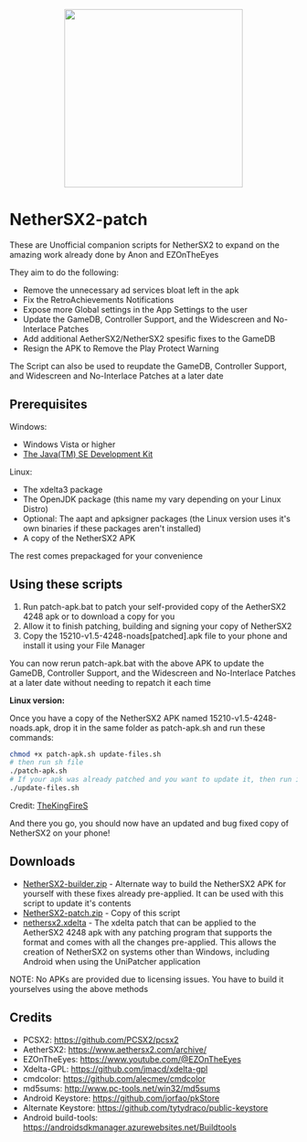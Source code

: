 <p align="center">
  <img width="312" height="312" src="https://github.com/Trixarian/NetherSX2-classic/assets/983358/3aa80bb7-64b1-452e-90cd-a875f37d7701">
</p>

# NetherSX2-patch
These are Unofficial companion scripts for NetherSX2 to expand on the amazing work already done by Anon and EZOnTheEyes

They aim to do the following:
* Remove the unnecessary ad services bloat left in the apk
* Fix the RetroAchievements Notifications
* Expose more Global settings in the App Settings to the user
* Update the GameDB, Controller Support, and the Widescreen and No-Interlace Patches
* Add additional AetherSX2/NetherSX2 spesific fixes to the GameDB
* Resign the APK to Remove the Play Protect Warning

The Script can also be used to reupdate the GameDB, Controller Support, and Widescreen and No-Interlace Patches at a later date

## Prerequisites
Windows:
* Windows Vista or higher
* [The Java(TM) SE Development Kit](https://www.oracle.com/java/technologies/downloads/#jdk21-windows)

Linux:
* The xdelta3 package
* The OpenJDK package (this name my vary depending on your Linux Distro)
* Optional: The aapt and apksigner packages (the Linux version uses it's own binaries if these packages aren't installed)
* A copy of the NetherSX2 APK

The rest comes prepackaged for your convenience

## Using these scripts
1. Run patch-apk.bat to patch your self-provided copy of the AetherSX2 4248 apk or to download a copy for you
2. Allow it to finish patching, building and signing your copy of NetherSX2
3. Copy the 15210-v1.5-4248-noads[patched].apk file to your phone and install it using your File Manager

You can now rerun patch-apk.bat with the above APK to update the GameDB, Controller Support, and the Widescreen and No-Interlace Patches at a later date without needing to repatch it each time

**Linux version:**

Once you have a copy of the NetherSX2 APK named 15210-v1.5-4248-noads.apk, drop it in the same folder as patch-apk.sh and run these commands:
```bash
chmod +x patch-apk.sh update-files.sh
# then run sh file
./patch-apk.sh
# If your apk was already patched and you want to update it, then run it.
./update-files.sh
```
Credit: [TheKingFireS](https://github.com/TheKingFireS)

And there you go, you should now have an updated and bug fixed copy of NetherSX2 on your phone!

## Downloads
* [NetherSX2-builder.zip](https://github.com/Trixarian/NetherSX2-patch/releases/download/1.7/NetherSX2-builder.zip) - Alternate way to build the NetherSX2 APK for yourself with these fixes already pre-applied. It can be used with this script to update it's contents
* [NetherSX2-patch.zip](https://github.com/Trixarian/NetherSX2-patch/releases/download/1.7/NetherSX2-patch.zip) - Copy of this script
* [nethersx2.xdelta](https://github.com/Trixarian/NetherSX2-patch/releases/download/1.7/nethersx2.xdelta) - The xdelta patch that can be applied to the AetherSX2 4248 apk with any patching program that supports the format and comes with all the changes pre-applied. This allows the creation of NetherSX2 on systems other than Windows, including Android when using the UniPatcher application


NOTE: No APKs are provided due to licensing issues. You have to build it yourselves using the above methods

## Credits
* PCSX2: <https://github.com/PCSX2/pcsx2> 
* AetherSX2: <https://www.aethersx2.com/archive/> 
* EZOnTheEyes: <https://www.youtube.com/@EZOnTheEyes>
* Xdelta-GPL: <https://github.com/jmacd/xdelta-gpl>
* cmdcolor: <https://github.com/alecmev/cmdcolor>
* md5sums: http://www.pc-tools.net/win32/md5sums
* Android Keystore: <https://github.com/jorfao/pkStore>
* Alternate Keystore: <https://github.com/tytydraco/public-keystore>
* Android build-tools: <https://androidsdkmanager.azurewebsites.net/Buildtools>
